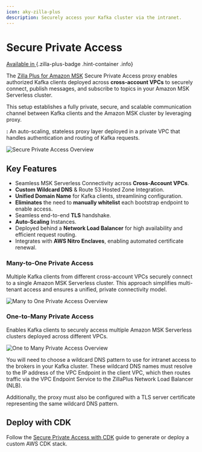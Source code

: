 ```yaml
---
icon: aky-zilla-plus
description: Securely access your Kafka cluster via the intranet.
---
```


# Secure Private Access

[Available in <ZillaPlus/>](https://www.aklivity.io/products/zilla-plus)
{.zilla-plus-badge .hint-container .info}

The [Zilla Plus for Amazon MSK](https://aws.amazon.com/marketplace/pp/prodview-jshnzslazfm44) Secure Private Access proxy enables authorized Kafka clients deployed across **cross-account VPCs** to securely connect, publish messages, and subscribe to topics in your Amazon MSK Serverless cluster.

This setup establishes a fully private, secure, and scalable communication channel between Kafka clients and the Amazon MSK cluster by leveraging **<ZillaPlus/>** proxy.

**<ZillaPlus/>:** An auto-scaling, stateless proxy layer deployed in a private VPC that handles authentication and routing of Kafka requests.

![Secure Private Access Overview](/secure_private_access.png)

## Key Features

- Seamless MSK Serverless Connectivity across **Cross-Account VPCs**.
- **Custom Wildcard DNS** & Route 53 Hosted Zone Integration.
- **Unified Domain Name** for Kafka clients, streamlining configuration.
- **Eliminates** the need to **manually whitelist** each bootstrap endpoint to enable access.
- Seamless end-to-end **TLS** handshake.
- **Auto-Scaling** <ZillaPlus/> Instances.
- Deployed behind a **Network Load Balancer** for high availability and efficient request routing.
- Integrates with **AWS Nitro Enclaves**, enabling automated certificate renewal.

### Many-to-One Private Access

Multiple Kafka clients from different cross-account VPCs securely connect to a single Amazon MSK Serverless cluster. This approach simplifies multi-tenant access and ensures a unified, private connectivity model.

![Many to One Private Access Overview](/many_to_one.png)

### One-to-Many Private Access

Enables Kafka clients to securely access multiple Amazon MSK Serverless clusters deployed across different VPCs.

![One to Many Private Access Overview](/one_to_many.png)

You will need to choose a wildcard DNS pattern to use for intranet access to the brokers in your Kafka cluster. These wildcard DNS names must resolve to the IP address of the VPC Endpoint in the client VPC, which then routes traffic via the VPC Endpoint Service to the ZillaPlus Network Load Balancer (NLB).

Additionally, the <ZillaPlus/> proxy must also be configured with a TLS server certificate representing the same wildcard DNS pattern.

## Deploy with CDK

Follow the [Secure Private Access with CDK](https://github.com/aklivity/zilla-plus-aws-templates/tree/main/amazon-msk/cdk/secure-private-access) guide to generate or deploy a custom AWS CDK stack.
